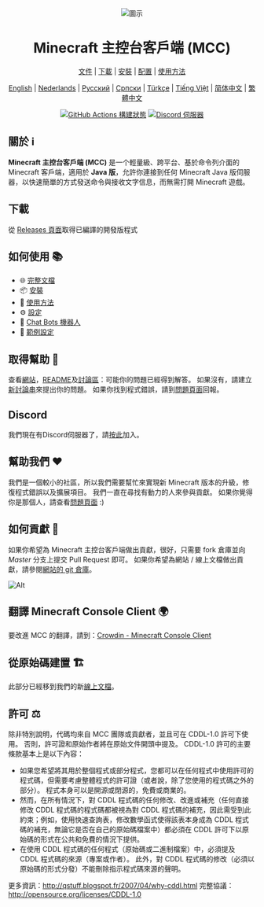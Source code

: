 <div align="center">

<img src="https://i.pics.rs/LLDhE.png" alt="圖示"/>

# Minecraft 主控台客戶端 (MCC)

[文件](https://mccteam.github.io/) | [下載](#download) | [安裝](https://mccteam.github.io/guide/installation.html) | [配置](https://mccteam.github.io/guide/configuration.html) | [使用方法](https://mccteam.github.io/guide/usage.html)

</div>

<div align="center">

[English](https://github.com/MCCTeam/Minecraft-Console-Client/blob/master/README.md) | [Nederlands](https://github.com/MCCTeam/MCCTeam.github.io/blob/master/MCC-README/README-Dutch.md) | [Русский](https://github.com/MCCTeam/MCCTeam.github.io/blob/master/MCC-README/README-Russian.md) | [Српски](https://github.com/MCCTeam/MCCTeam.github.io/blob/master/MCC-README/README-Serbian_Cyrillic.md) | [Türkçe](https://github.com/MCCTeam/MCCTeam.github.io/blob/master/MCC-README/README-Turkish.md) | [Tiếng Việt](https://github.com/MCCTeam/MCCTeam.github.io/blob/master/MCC-README/README-Vietnamese.md) | [简体中文](https://github.com/MCCTeam/MCCTeam.github.io/blob/master/MCC-README/README-Chinese_Simplified.md) | [繁體中文](https://github.com/MCCTeam/MCCTeam.github.io/blob/master/MCC-README/README-Chinese_Traditional.md)

</div>

<div align="center">

[![GitHub Actions 構建狀態](https://github.com/MCCTeam/Minecraft-Console-Client/actions/workflows/build-and-release.yml/badge.svg)](https://github.com/MCCTeam/Minecraft-Console-Client/releases/latest) <a href="https://discord.gg/sfBv4TtpC9"><img src="https://img.shields.io/discord/1018553894831403028?color=5865F2&logo=discord&logoColor=white" alt="Discord 伺服器" /></a>

</div>

## **關於 ℹ️**

**Minecraft 主控台客戶端 (MCC)** 是一个輕量級、跨平台、基於命令列介面的 Minecraft 客戶端，適用於 **Java 版**，允許你連接到任何 Minecraft Java 版伺服器，以快速簡單的方式發送命令與接收文字信息，而無需打開 Minecraft 遊戲。

## 下載

從 [Releases 頁面](https://github.com/MCCTeam/Minecraft-Console-Client/releases/latest)取得已編譯的開發版程式

## 如何使用 📚

-   🌐 [完整文檔](https://mccteam.github.io/)
-   📦 [安裝](https://mccteam.github.io/guide/installation.html)
-   📖 [使用方法](https://mccteam.github.io/guide/usage.html)
-   ⚙️ [設定](https://mccteam.github.io/guide/configuration.html)
-   🤖 [Chat Bots 機器人](https://mccteam.github.io/guide/chat-bots.html)
-   📝 [範例設定](MinecraftClient/config/)

## 取得幫助 🙋

查看[網站](https://mccteam.github.io/)，[README](https://github.com/MCCTeam/Minecraft-Console-Client/tree/master/MinecraftClient/config#minecraft-console-client-user-manual)及[討論區](https://github.com/MCCTeam/Minecraft-Console-Client/discussions)：可能你的問題已經得到解答。 如果沒有，請建立[新討論串](https://github.com/MCCTeam/Minecraft-Console-Client/discussions/new)來提出你的問題。 如果你找到程式錯誤，請到[問題頁面](https://github.com/MCCTeam/Minecraft-Console-Client/issues)回報。

## Discord

我們現在有Discord伺服器了，請[按此](https://discord.gg/sfBv4TtpC9)加入。

## 幫助我們 ❤️

我們是一個較小的社區，所以我們需要幫忙來實現新 Minecraft 版本的升級，修復程式錯誤以及擴展項目。 我們一直在尋找有動力的人來參與貢獻。 如果你覺得你是那個人，請查看[問題頁面](https://github.com/MCCTeam/Minecraft-Console-Client/issues?q=is%3Aissue+is%3Aopen+label%3Awaiting-for%3Acontributor) :)

## 如何貢獻 📝

如果你希望為 Minecraft 主控台客戶端做出貢獻，很好，只需要 fork 倉庫並向 _Master_ 分支上提交 Pull Request 即可。 如果你希望為網站 / 線上文檔做出貢獻，請參閱[網站的 git 倉庫](https://github.com/MCCTeam/MCCTeam.github.io)。

![Alt](https://repobeats.axiom.co/api/embed/c8a6c7c47fde8fcbe3727a21eab46e6b39dff60d.svg "Repobeats 圖相分析")

## 翻譯 Minecraft Console Client 🌍

要改進 MCC 的翻譯，請到：[Crowdin - Minecraft Console Client](https://crwd.in/minecraft-console-client)

## 從原始碼建置 🏗️

此部分已經移到我們的新[線上文檔](https://mccteam.github.io/guide/installation.html#building-from-the-source-code)。

## 許可 ⚖️

除非特別說明，代碼均來自 MCC 團隊或貢獻者，並且可在 CDDL-1.0 許可下使用。 否則，許可證和原始作者將在原始文件開頭中提及。 CDDL-1.0 許可的主要條款基本上是以下內容：

-   如果您希望將其用於整個程式或部分程式，您都可以在任何程式中使用許可的程式碼，但需要考慮整體程式的許可證（或者說，除了您使用的程式碼之外的部分）。 程式本身可以是開源或閉源的，免費或商業的。
-   然而，在所有情況下，對 CDDL 程式碼的任何修改、改進或補充（任何直接修改 CDDL 程式碼的程式碼都被視為對 CDDL 程式碼的補充，因此需受到此約束；例如，使用快速查詢表，修改數學函式使得該表本身成為 CDDL 程式碼的補充，無論它是否在自己的原始碼檔案中）都必須在 CDDL 許可下以原始碼的形式在公共和免費的情況下提供。
-   在使用 CDDL 程式碼的任何程式（原始碼或二進制檔案）中，必須提及 CDDL 程式碼的來源（專案或作者）。 此外，對 CDDL 程式碼的修改（必須以原始碼的形式分發）不能刪除指示程式碼來源的聲明。

更多資訊：http://qstuff.blogspot.fr/2007/04/why-cddl.html 完整協議：http://opensource.org/licenses/CDDL-1.0
